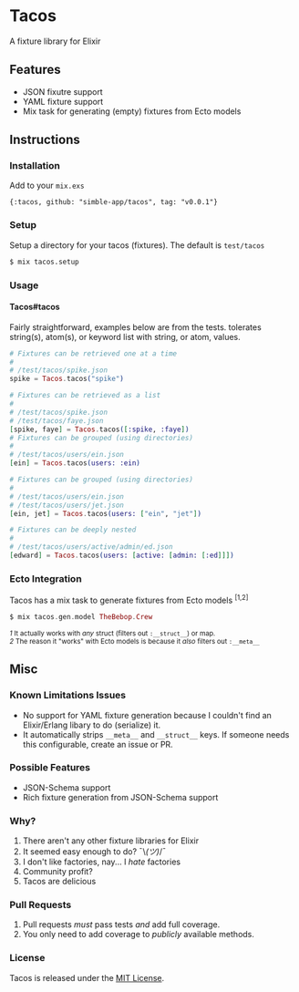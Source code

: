 Tacos
=====

A fixture library for Elixir

## Features

* JSON fixutre support
* YAML fixture support 
* Mix task for generating (empty) fixtures from Ecto models

## Instructions

### Installation

Add to your `mix.exs`

`{:tacos, github: "simble-app/tacos", tag: "v0.0.1"}`

### Setup

Setup a directory for your tacos (fixtures). The default is `test/tacos`

```bash
$ mix tacos.setup
```

### Usage

#### Tacos#tacos
Fairly straightforward, examples below are from the tests.  tolerates string(s), atom(s), or keyword list with string, or atom, values.

```elixir
# Fixtures can be retrieved one at a time
#
# /test/tacos/spike.json
spike = Tacos.tacos("spike")

# Fixtures can be retrieved as a list
#
# /test/tacos/spike.json
# /test/tacos/faye.json
[spike, faye] = Tacos.tacos([:spike, :faye])
# Fixtures can be grouped (using directories)
#
# /test/tacos/users/ein.json
[ein] = Tacos.tacos(users: :ein)

# Fixtures can be grouped (using directories)
#
# /test/tacos/users/ein.json
# /test/tacos/users/jet.json
[ein, jet] = Tacos.tacos(users: ["ein", "jet"])

# Fixtures can be deeply nested
#
# /test/tacos/users/active/admin/ed.json
[edward] = Tacos.tacos(users: [active: [admin: [:ed]]])
```

### Ecto Integration

Tacos has a mix task to generate fixtures from Ecto models <sup>[1,2]</sup>

```elixir
$ mix tacos.gen.model TheBebop.Crew
```

<sub>*1* It actually works with _any_ struct (filters out `:__struct__`) or map.</sub><br><sub>*2* The reason it "works" with Ecto models is because it _also_ filters out `:__meta__`</sub>

## Misc

### Known Limitations Issues

* No support for YAML fixture generation because I couldn't find an Elixir/Erlang libary to do (serialize) it.
* It automatically strips `__meta__` and `__struct__` keys. If someone needs this configurable, create an issue or PR.

### Possible Features

* JSON-Schema support
* Rich fixture generation from JSON-Schema support

### Why?

1. There aren't any other fixture libraries for Elixir
1. It seemed easy enough to do?  ¯\\_(ツ)_/¯
1. I don't like factories, nay... I _hate_ factories
1. Community profit?
1. Tacos are delicious

### Pull Requests

1. Pull requests _must_ pass tests _and_ add full coverage.
1. You only need to add coverage to _publicly_ available methods.

### License

Tacos is released under the [MIT License](http://www.opensource.org/licenses/MIT).
